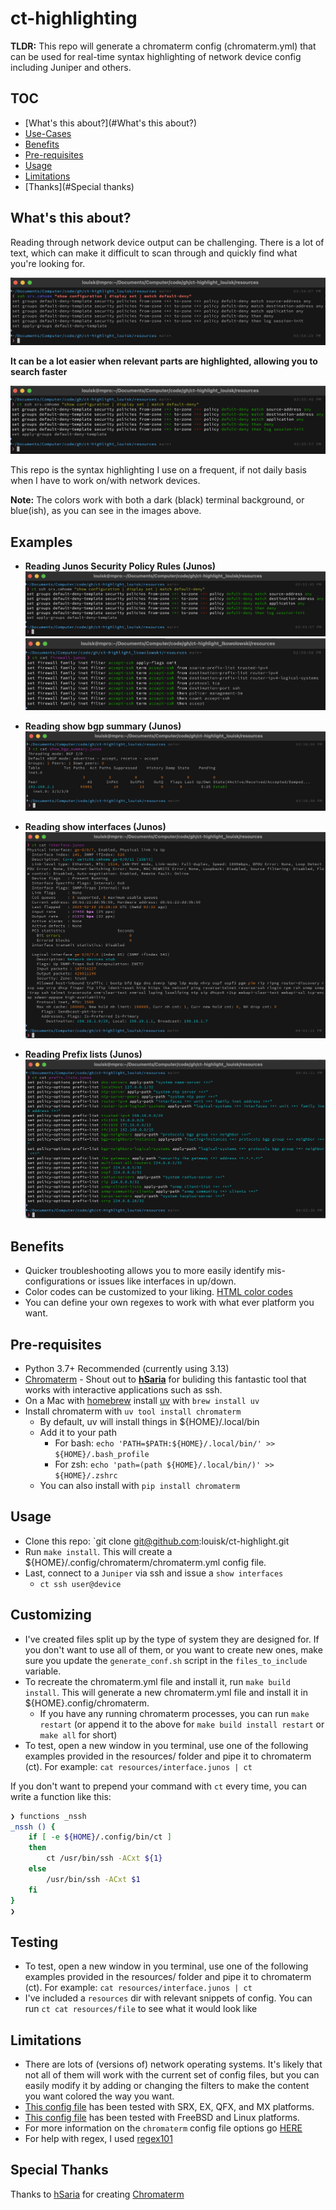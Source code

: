 # ct-highlighting

**TLDR:** This repo will generate a chromaterm config (chromaterm.yml) that can be used for real-time syntax highlighting of network device config including Juniper and others.

## TOC

- [What's this about?](#What's this about?)
- [Use-Cases](#Use-cases)
- [Benefits](#Benefits)
- [Pre-requisites](#Pre-requisites)
- [Usage](#Usage)
- [Limitations](#Limitations)
- [Thanks](#Special thanks)

## What's this about?

Reading through network device output can be challenging. There is a lot of text, which can make it difficult to scan through and quickly find what you're looking for.

![Junos_Security_Policy](resources/Junos_Security_Policy.png)

**It can be a lot easier when relevant parts are highlighted, allowing you to search faster**

![Colored_Junos_Security_Policy](resources/Junos_Security_Policy_Colored.png)

This repo is the syntax highlighting I use on a frequent, if not daily basis when I have to work on/with network devices.

**Note:** The colors work with both a dark (black) terminal background, or blue(ish), as you can see in the images above.

## Examples

- **Reading Junos Security Policy Rules (Junos)**
![Junos_Security_Policy](resources/Junos_Security_Policy_Colored.png)
![Junos_Firewall_Rules](resources/Junos_Firewall_Rules_Colored.png)

- **Reading show bgp summary (Junos)**
![Junos_Show bgp summary](resources/Junos_show_bgp_summary_Colored.png)

- **Reading show interfaces (Junos)**
![Junos_Show interfaces](resources/Junos_show_int_Colored.png)

- **Reading Prefix lists (Junos)**
![Junos_Prefix-list](resources/Junos_Prefix-list_Colored.png)

## Benefits

- Quicker troubleshooting allows you to more easily identify mis-configurations or issues like interfaces in up/down.
- Color codes can be customized to your liking. [HTML color codes](https://htmlcolorcodes.com/)
- You can define your own regexes to work with what ever platform you want.

## Pre-requisites

- Python 3.7+ Recommended (currently using 3.13)
- [Chromaterm](https://github.com/hSaria/ChromaTerm) - Shout out to **[hSaria](https://github.com/hSaria)** for buliding this fantastic tool that works with interactive applications such as ssh.
- On a Mac with [homebrew](https://brew.sh) install [uv](https://docs.astral.sh/uv/) with `brew install uv`
- Install chromaterm with `uv tool install chromaterm`
  - By default, uv will install things in ${HOME}/.local/bin 
  - Add it to your path
    - For bash: `echo 'PATH=$PATH:${HOME}/.local/bin/' >> ${HOME}/.bash_profile`
    - For zsh: `echo 'path=(path ${HOME}/.local/bin/)' >> ${HOME}/.zshrc`
  - You can also install with `pip install chromaterm`

## Usage

- Clone this repo: `git clone git@github.com:louisk/ct-highlight.git
- Run `make install`. This will create a ${HOME}/.config/chromaterm/chromaterm.yml config file.
- Last, connect to a `Juniper` via ssh and issue a `show interfaces`
  - `ct ssh user@device`

## Customizing

- I've created files split up by the type of system they are designed for. If you don't want to use all of them, or you want to create new ones, make sure you update the `generate_conf.sh` script in the `files_to_include` variable.
- To recreate the chromaterm.yml file and install it, run `make build install`. This will generate a new chromaterm.yml file and install it in ${HOME}.config/chromaterm.
  - If you have any running chromaterm processes, you can run `make restart` (or append it to the above for `make build install restart` or `make all` for short)
- To test, open a new window in you terminal, use one of the following examples provided in the resources/ folder and pipe it to chromaterm (ct). For example: `cat resources/interface.junos | ct`

If you don't want to prepend your command with `ct` every time, you can write a function like this:

```bash
❯ functions _nssh
_nssh () {
	if [ -e ${HOME}/.config/bin/ct ]
	then
		ct /usr/bin/ssh -ACxt ${1}
	else
		/usr/bin/ssh -ACxt $1
	fi
}
❯
```

## Testing

- To test, open a new window in you terminal, use one of the following examples provided in the resources/ folder and pipe it to chromaterm (ct). For example: `cat resources/interface.junos | ct`
- I've included a `resources` dir with relevant snippets of config. You can run `ct cat resources/file` to see what it would look like

## Limitations

- There are lots of (versions of) network operating systems. It's likely that not all of them will work with the current set of config files, but you can easily modify it by adding or changing the filters to make the content you want colored the way you want.
- [This config file](chromaterm-juniper.yml) has been tested with SRX, EX, QFX, and MX platforms.
- [This config file](chromaterm-unix.yml) has been tested with FreeBSD and Linux platforms.
- For more information on the `chromaterm` config file options go [HERE](https://github.com/hSaria/ChromaTerm#highlight-rules)
- For help with regex, I used [regex101](https://regex101.com)

## Special Thanks

Thanks to [hSaria](https://github.com/hSaria) for creating [Chromaterm](https://github.com/hSaria/ChromaTerm)
